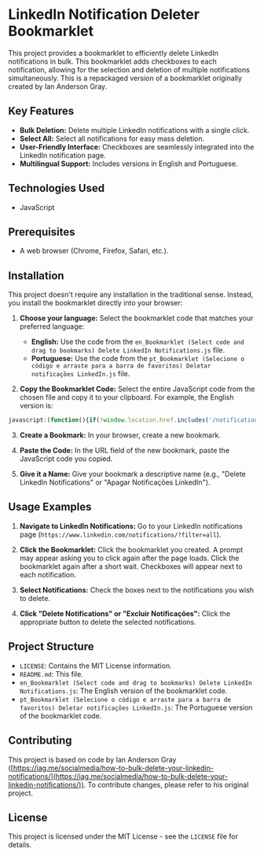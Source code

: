 # LinkedIn Notification Deleter Bookmarklet

This project provides a bookmarklet to efficiently delete LinkedIn notifications in bulk. This bookmarklet adds checkboxes to each notification, allowing for the selection and deletion of multiple notifications simultaneously.  This is a repackaged version of a bookmarklet originally created by Ian Anderson Gray.

## Key Features

* **Bulk Deletion:** Delete multiple LinkedIn notifications with a single click.
* **Select All:** Select all notifications for easy mass deletion.
* **User-Friendly Interface:** Checkboxes are seamlessly integrated into the LinkedIn notification page.
* **Multilingual Support:** Includes versions in English and Portuguese.

## Technologies Used

* JavaScript

## Prerequisites

* A web browser (Chrome, Firefox, Safari, etc.).

## Installation

This project doesn't require any installation in the traditional sense.  Instead, you install the bookmarklet directly into your browser:

1. **Choose your language:** Select the bookmarklet code that matches your preferred language:
    * **English:** Use the code from the `en_Bookmarklet (Select code and drag to bookmarks) Delete LinkedIn Notifications.js` file.
    * **Portuguese:** Use the code from the `pt_Bookmarklet (Selecione o código e arraste para a barra de favoritos) Deletar notificações LinkedIn.js` file.

2. **Copy the Bookmarklet Code:** Select the entire JavaScript code from the chosen file and copy it to your clipboard.  For example, the English version is:

```javascript
javascript:(function(){if(!window.location.href.includes('/notifications/?filter=all%27)){window.location.href=%27https://www.linkedin.com/notifications/?filter=all%27;alert(%27Click the bookmarklet again after the page loads%27);return;}function addCheckboxes(){document.querySelectorAll(".nt-card-list article.nt-card").forEach(e=>{if(e.previousElementSibling&&"INPUT"===e.previousElementSibling.tagName&&"checkbox"===e.previousElementSibling.type)return;e.style.marginLeft="40px";let t=document.createElement("input");t.type="checkbox",t.style.opacity="1",t.style.marginRight="5px",t.style.pointerEvents="auto",t.style.width="20px",t.style.height="20px",t.style.marginLeft="10px",e.parentNode.insertBefore(t,e)})}function addControlButtons(){let e=document.querySelector(".artdeco-card.nt-pill-list.mb3");if(e){if(e.querySelector(%27button[onclick*="toggleSelectCheckboxes"], button[onclick*="deleteSelectedNotifications"]%27))return;let t=document.createElement("button");t.innerText="Select All",t.onclick=toggleSelectCheckboxes,t.className="artdeco-pill artdeco-pill--slate artdeco-pill--3 artdeco-pill--choice nt-pill";let n=document.createElement("button");n.innerText="Delete Notifications",n.onclick=deleteSelectedNotifications,n.className="artdeco-pill artdeco-pill--slate artdeco-pill--3 artdeco-pill--choice nt-pill",e.prepend(n,t)}}function toggleSelectCheckboxes(){let e=document.querySelectorAll(".nt-card-list input[type=%27checkbox%27]"),t=Array.from(e).every(e=>e.checked);e.forEach(e=>e.checked=!t)}function deleteSelectedNotifications(){Array.from(document.querySelectorAll(".nt-card-list article.nt-card")).forEach((e,t)=>{let n=e.previousElementSibling;n&&n.checked&&setTimeout(()=>{let t=e.querySelector(%27a[href="#trash-medium"]');t&&t.parentNode.parentNode.click()},500*t)})}addCheckboxes(),addControlButtons()})();
```

3. **Create a Bookmark:** In your browser, create a new bookmark.

4. **Paste the Code:** In the URL field of the new bookmark, paste the JavaScript code you copied.

5. **Give it a Name:** Give your bookmark a descriptive name (e.g., "Delete LinkedIn Notifications" or "Apagar Notificações LinkedIn").

## Usage Examples

1. **Navigate to LinkedIn Notifications:** Go to your LinkedIn notifications page (`https://www.linkedin.com/notifications/?filter=all`).

2. **Click the Bookmarklet:** Click the bookmarklet you created. A prompt may appear asking you to click again after the page loads. Click the bookmarklet again after a short wait. Checkboxes will appear next to each notification.

3. **Select Notifications:** Check the boxes next to the notifications you wish to delete.

4. **Click "Delete Notifications" or "Excluir Notificações":** Click the appropriate button to delete the selected notifications.


## Project Structure

* `LICENSE`: Contains the MIT License information.
* `README.md`: This file.
* `en_Bookmarklet (Select code and drag to bookmarks) Delete LinkedIn Notifications.js`: The English version of the bookmarklet code.
* `pt_Bookmarklet (Selecione o código e arraste para a barra de favoritos) Deletar notificações LinkedIn.js`: The Portuguese version of the bookmarklet code.


## Contributing

This project is based on code by Ian Anderson Gray ([https://iag.me/socialmedia/how-to-bulk-delete-your-linkedin-notifications/](https://iag.me/socialmedia/how-to-bulk-delete-your-linkedin-notifications/)). To contribute changes, please refer to his original project.


## License

This project is licensed under the MIT License - see the `LICENSE` file for details.
